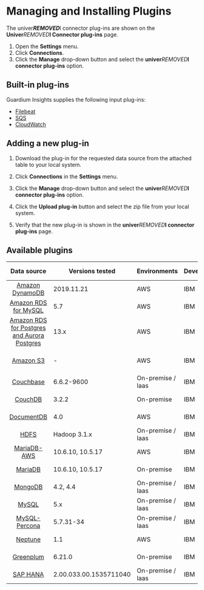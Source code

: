 # Managing and Installing Plugins
The univer***REMOVED***l connector plug-ins are shown on the **Univer***REMOVED***l Connector plug-ins** page. 
1. Open the **Settings** menu.
2. Click **Connections**.
3. Click the **Manage** drop-down button and select the **univer***REMOVED***l connector plug-ins** option.


## Built-in plug-ins

Guardium Insights supplies the following input plug-ins: 
* [Filebeat](../../../input-plugin/logstash-input-beats/README.md)
* [SQS](../../../input-plugin/logstash-input-sqs/README.md)
* [CloudWatch](../../../input-plugin/logstash-input-cloudwatch-logs/README.md)

## Adding a new plug-in

1. Download the plug-in for the requested data source from the attached table to your local system.

2. Click **Connections** in the **Settings** menu.

3. Click the **Manage** drop-down button and select the **univer***REMOVED***l connector plug-ins** option.

4. Click the **Upload plug-in** button and select the zip file from your local system.

5. Verify that the new plug-in is shown in the **univer***REMOVED***l connector plug-ins** page.

## Available plugins
|                                                      Data source                                                       | Versions tested  | Environments      | Developer | Supported inputs              |                                                    Download                                                    |
|:----------------------------------------------------------------------------------------------------------------------:|------------------|-------------------|-----------|-------------------------------|:--------------------------------------------------------------------------------------------------------------:|
|                 [Amazon DynamoDB](../../../filter-plugin/logstash-filter-dynamodb-guardium/README.md)                  | 2019.11.21       | AWS               | IBM       | CloudWatch (pull)             |  [GI](https://github.com/IBM/univer***REMOVED***l-connectors/releases/download/v1.2.0/DynamodbOverCloudwatchPackage.zip)  |
|              [Amazon RDS for MySQL](../../../filter-plugin/logstash-filter-mysql-aws-guardium/README.md)               | 5.7              | AWS               | IBM       | CloudWatch (pull)             | [GI](https://github.com/IBM/univer***REMOVED***l-connectors/releases/download/v1.2.0/MysqlOverCloudwatchLogsPackage.zip)  |
|   [Amazon RDS for Postgres and Aurora Postgres](../../../filter-plugin/logstash-filter-postgres-guardium/README.md)    | 13.x             | AWS               | IBM       | CloudWatch (pull)             |  [GI](https://github.com/IBM/univer***REMOVED***l-connectors/releases/download/v1.2.0/PostgresOverCloudWatchPackage.zip)  |                                                  
|                       [Amazon S3](../../../filter-plugin/logstash-filter-s3-guardium/README.md)                        | -                | AWS               | IBM       | CloudWatch (pull), SQS (pull) |   [GI](https://github.com/IBM/univer***REMOVED***l-connectors/releases/download/v1.2.0/S3OverCloudwatchLogsPackage.zip)   |
|                   [Couchbase](../../../filter-plugin/logstash-filter-couchbasedb-guardium/README.md)                   | 6.6.2-9600       | On-premise / Iaas | IBM       | Filebeat (push)               | [GI](https://github.com/IBM/univer***REMOVED***l-connectors/releases/download/v1.2.0/CouchbasedbOverFilebeatPackage.zip)  |
|                      [CouchDB](../../../filter-plugin/logstash-filter-couchdb-guardium/README.md)                      | 3.2.2            | On-premise        | IBM       | Filebeat (push)               | [GI](https://github.com/IBM/univer***REMOVED***l-connectors/releases/download/v1.2.0/CouchdbOverFilebeatPackage.zip)  |
|                 [DocumentDB](../../../filter-plugin/logstash-filter-documentdb-aws-guardium/README.md)                 | 4.0              | AWS               | IBM       | CloudWatch (pull)               | [GI](https://github.com/IBM/univer***REMOVED***l-connectors/releases/download/v1.2.0/DocumentDBOverCloudwatchPackage.zip)  |
|                         [HDFS](../../../filter-plugin/logstash-filter-hdfs-guardium/README.md)                         | Hadoop 3.1.x     | On-premise / Iaas | IBM       | Filebeat (push)               |     [GI](https://github.com/IBM/univer***REMOVED***l-connectors/releases/download/v1.2.0/HDFSOverFilebeatPackage.zip)     |
|     [MariaDB-AWS](../../../filter-plugin/logstash-filter-mariadb-aws-guardium/README.md)                        		     | 10.6.10, 10.5.17 | AWS               | IBM       | CloudWatch (pull)             |  [GI](https://github.com/IBM/univer***REMOVED***l-connectors/releases/download/v1.2.0/MariaDBOverCloudWatchPackage.zip)   |
|       [MariaDB](../../../filter-plugin/logstash-filter-mariadb-guardium/README.md)                        		       | 10.6.10, 10.5.17 | On-premise               | IBM       | Filebeat (push)             |  [GI](https://github.com/IBM/univer***REMOVED***l-connectors/releases/download/v1.2.0/MariaDBOverFilebeatPackage.zip)   |
|                   [MongoDB](../../../filter-plugin/logstash-filter-mongodb-guardium/README.md)                    | 4.2, 4.4               | On-premise / Iaas | IBM       | Filebeat (push)               |   [GI](https://github.com/IBM/univer***REMOVED***l-connectors/releases/download/v1.2.0/MongodbOverFilebeatPackage.zip)    |
|                     [MySQL](../../../filter-plugin/logstash-filter-mysql-guardium/README.md)                      | 5.x                    | On-premise / Iaas | IBM       | Filebeat (push)               |    [GI](https://github.com/IBM/univer***REMOVED***l-connectors/releases/download/v1.2.0/MysqlOverFilebeatPackage.zip)     |
|             [MySQL-Percona](../../../filter-plugin/logstash-filter-mysql-percona-guardium/README.md)              | 5.7.31-34              | On-premise / Iaas | IBM       | Filebeat (push)               | [GI](https://github.com/IBM/univer***REMOVED***l-connectors/releases/download/v1.2.0/MysqlPerconaOverFilebeatPackage.zip) |
|                 [Neptune](../../../filter-plugin/logstash-filter-neptune-aws-guardium/README.md)                  | 1.1                    | AWS               | IBM       | CloudWatch (pull)             |  [GI](https://github.com/IBM/univer***REMOVED***l-connectors/releases/download/v1.2.0/NeptuneOverCloudWatchPackage.zip)   |
|             [Greenplum](../../../filter-plugin/logstash-filter-onPremGreenplumdb-guardium/README.md)              | 6.21.0                 | On-premise        | IBM       | Filebeat (push)               | [GI](https://github.com/IBM/univer***REMOVED***l-connectors/releases/download/v1.2.0/GreenplumdbOverFilebeatPackage.zip)  |
|                   [SAP HANA](../../../filter-plugin/logstash-filter-***REMOVED***phana-guardium/README.md)                   | 2.00.033.00.1535711040 | On-premise / Iaas | IBM       | Filebeat (push)               |   [GI](https://github.com/IBM/univer***REMOVED***l-connectors/releases/download/v1.2.0/SaphanaOverFilebeatPackage.zip)    |
